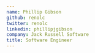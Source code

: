 ```yaml
---
name: Phillip Gibson
github: renolc
twitter: renolc
linkedin: phillipjgibson
company: Jack Russell Software
title: Software Engineer
---
```

